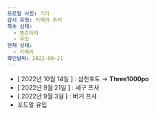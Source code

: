 ```yaml
---
프로필 사진: 기타
감시 유형: 키메라 추적
최초 상태:
  - 똥강아지
  - 유입
현재 상태:
  - 키메라
확인날짜: 2022-09-21
---
```

- [ 2022년 10월 14일 ] : 삼천포도 → **Three1000po**
- [ 2022년 9월 21일 ] : 세구 프사
- [ 2022년 9월 3일 ] : 버거 프사
- 포도알 유입